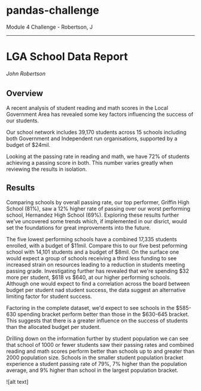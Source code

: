 # pandas-challenge
Module 4 Challenge - Robertson, J

---
# LGA School Data Report
###### John Robertson

## Overview
A recent analysis of student reading and math scores in the Local Government Area has revealed some key factors influencing the success of our students.

Our school network includes 39,170 students across 15 schools including both Government and Independent run organisations, supported by a budget of $24mil. 

Looking at the passing rate in reading and math, we have 72% of students achieving a passing score in both. This number varies greatly when reviewing the results in isolation.

## Results
Comparing schools by overall passing rate, our top performer, Griffin High School (81%), saw a 12% higher rate of passing over our worst performing school, Hernandez High School (69%). Exploring these results further we've uncovered some trends which, if implemented in our disrict, would set the foundations for great improvements into the future.

The five lowest performing schools have a combined 17,335 students enrolled, with a budget of $11mil. Compare this to our five best peforming school with 14,101 students and a budget of $8mil. On the surface one would expect a group of schools receiving a third less funding to see increased strain on resources leading to a reduction in students meeting passing grade. Investigating further has revealed that we're spending $32 more per student, $618 vs $640, at our higher performing schools. Although one would expect to find a correlation across the board between budget per student nad student success, the data suggest an alternative limiting factor for student success. 

Factoring in the complete dataset, we'd expect to see schools in the $585-630 spending bracket perform better than those in the $630-645 bracket. This suggests that there is a greater influence on the success of students than the allocated budget per student.

Drilling down on the information further by student population we can see that school of 1000 or fewer students saw their passing rates and combined reading and math scores perform better than schools up to and greater than 2000 population size. Schools in the smaller student population bracket experience a student passing rate of 79%, 7% higher than the population average, and 9% higher than school in the largest population bracket.

![alt text]
